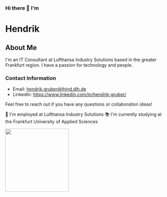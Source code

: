 ### Hi there 👋 I'm
# Hendrik

## About Me

I'm an IT Consultant at Lufthansa Industry Solutions based in the greater Frankfurt region. I have a passion for technology and people.

### Contact Information

- Email: hendrik.gruber@lhind.dlh.de
- LinkedIn: https://www.linkedin.com/in/hendrik-gruber/

Feel free to reach out if you have any questions or collaboration ideas!

🛫 I'm employed at Lufthansa Industry Solutions
📚 I'm currently studying at the Frankfurt University of Applied Sciences


<img src="https://www.lufthansa-industry-solutions.com/fileadmin/_processed_/2/c/csm_logo-blue-lhind_520be09754.png" width="200">
